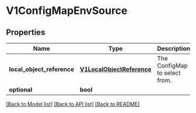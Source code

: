 # V1ConfigMapEnvSource

## Properties
Name | Type | Description | Notes
------------ | ------------- | ------------- | -------------
**local_object_reference** | [**V1LocalObjectReference**](V1LocalObjectReference.md) | The ConfigMap to select from. | [optional] 
**optional** | **bool** |  | [optional] 

[[Back to Model list]](../README.md#documentation-for-models) [[Back to API list]](../README.md#documentation-for-api-endpoints) [[Back to README]](../README.md)


